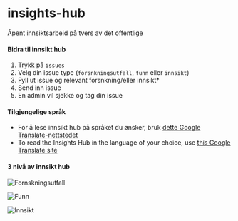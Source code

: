 # insights-hub
Åpent innsiktsarbeid på tvers av det offentlige

#### Bidra til innsikt hub
1. Trykk på `issues`
2. Velg din issue type (`forsnkningsutfall`, `funn` eller `innsikt`)
3. Fyll ut issue og relevant forsnkning/eller innsikt*
4. Send inn issue
5. En admin vil sjekke og tag din issue

#### Tilgjengelige språk 
- For å lese innsikt hub på språket du ønsker, bruk [dette Google Translate-nettstedet](https://github-com.translate.goog/digdir/insights-hub/issues?_x_tr_sl=no&_x_tr_tl=en&_x_tr_hl=en-US&_x_tr_pto=wapp)
- To read the Insights Hub in the language of your choice, use [this Google Translate site](https://github-com.translate.goog/digdir/insights-hub/issues?_x_tr_sl=no&_x_tr_tl=en&_x_tr_hl=en-US&_x_tr_pto=wapp)

#### 3 nivå av innsikt hub
![Fornskningsutfall](https://github.com/digdir/insights-hub/assets/19344884/d8424810-6f43-46f3-a0c2-d2e42af913c0)


![Funn](https://github.com/digdir/insights-hub/assets/19344884/363ece10-877d-46b9-a268-45cb50829ef2)


![Innsikt](https://github.com/digdir/insights-hub/assets/19344884/120a7270-ca26-4e56-8bb1-df54d1d944c4)
